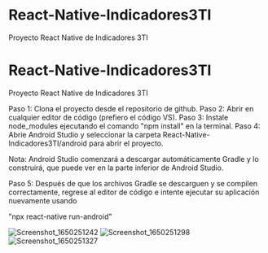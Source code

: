 # React-Native-Indicadores3TI
 Proyecto React Native de Indicadores 3TI
 
 # React-Native-Indicadores3TI
 Proyecto React Native de Indicadores 3TI

Paso 1: Clona el proyecto desde el repositorio de github.
Paso 2: Abrir en cualquier editor de código (prefiero el código VS).
Paso 3: Instale node_modules ejecutando el comando "npm install" en la terminal.
Paso 4: Abrie Android Studio y seleccionar la carpeta React-Native-Indicadores3TI/android para abrir el proyecto.

Nota: Android Studio comenzará a descargar automáticamente Gradle y lo construirá, que puede ver en la parte inferior de Android Studio.

Paso 5: Después de que los archivos Gradle se descarguen y se compilen correctamente, regrese al editor de código e intente ejecutar su aplicación nuevamente usando

"npx react-native run-android"

![Screenshot_1650251242](https://user-images.githubusercontent.com/19849207/163748362-b6a78172-a310-43cc-8110-d4bfa5da1756.png)
![Screenshot_1650251298](https://user-images.githubusercontent.com/19849207/163748409-c92a4a3a-80a8-48d4-a64d-4be3868be4ec.png)
![Screenshot_1650251327](https://user-images.githubusercontent.com/19849207/163748416-ad519542-9b40-452e-a22e-3afc21c1db66.png)
